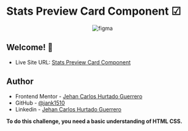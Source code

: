 # Stats Preview Card Component ☑ 
  
<p align='center'> 
  
  <img src="https://res.cloudinary.com/dz209s6jk/image/upload/f_auto,q_auto,w_900/Screenshots/lvrjtt3zcyr2z6cfqovn.jpg" alt="figma"/>

</p>

 ## Welcome! 👋 

- Live Site URL: [Stats Preview Card Component](https://jank1510.github.io/Stats-preview-card-component/)
   
## Author

- Frontend Mentor - [Jehan Carlos Hurtado Guerrero](https://www.frontendmentor.io/profile/Jank1510)
- GitHub - [@jank1510](https://github.com/Jank1510)
- Linkedin - [Jehan Carlos Hurtado Guerrero](https://www.linkedin.com/in/jehan-carlos-hurtado-guerrero-b250b3201/) 

**To do this challenge, you need a basic understanding of HTML CSS.**
 

